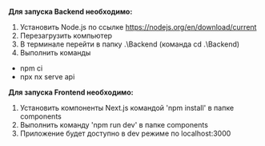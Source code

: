 **Для запуска Backend необходимо:** 
1. Установить Node.js по ссылке https://nodejs.org/en/download/current
2. Перезагрузить компьютер
3. В терминале перейти в папку .\Backend (команда cd .\Backend)
4. Выполнить команды
- npm ci
- npx nx serve api

**Для запуска Frontend необходимо:**
1. Установить компоненты Next.js командой 'npm install' в папке components
2. Выполнить команду 'npm run dev' в папке components
3. Приложение будет доступно в dev режиме по localhost:3000

